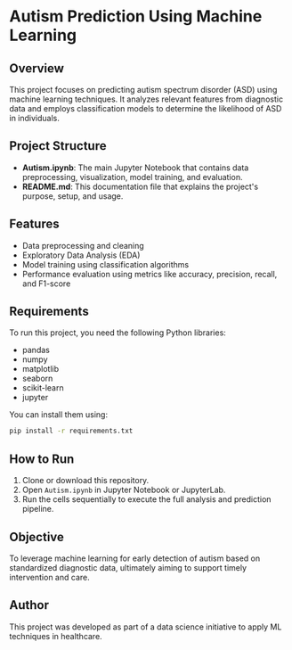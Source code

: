 # Autism Prediction Using Machine Learning

## Overview
This project focuses on predicting autism spectrum disorder (ASD) using machine learning techniques. It analyzes relevant features from diagnostic data and employs classification models to determine the likelihood of ASD in individuals.

## Project Structure
- **Autism.ipynb**: The main Jupyter Notebook that contains data preprocessing, visualization, model training, and evaluation.
- **README.md**: This documentation file that explains the project's purpose, setup, and usage.

## Features
- Data preprocessing and cleaning
- Exploratory Data Analysis (EDA)
- Model training using classification algorithms
- Performance evaluation using metrics like accuracy, precision, recall, and F1-score

## Requirements
To run this project, you need the following Python libraries:
- pandas
- numpy
- matplotlib
- seaborn
- scikit-learn
- jupyter

You can install them using:
```bash
pip install -r requirements.txt
```

## How to Run
1. Clone or download this repository.
2. Open `Autism.ipynb` in Jupyter Notebook or JupyterLab.
3. Run the cells sequentially to execute the full analysis and prediction pipeline.

## Objective
To leverage machine learning for early detection of autism based on standardized diagnostic data, ultimately aiming to support timely intervention and care.

## Author
This project was developed as part of a data science initiative to apply ML techniques in healthcare.

